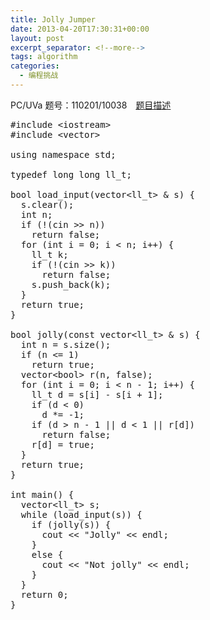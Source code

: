 ```yaml
---
title: Jolly Jumper
date: 2013-04-20T17:30:31+00:00
layout: post
excerpt_separator: <!--more-->
tags: algorithm
categories:
  - 编程挑战
---
```

PC/UVa 题号：110201/10038　<a href="http://uva.onlinejudge.org/index.php?option=com_onlinejudge&Itemid=8&category=30&page=show_problem&problem=979" target="_blank">题目描述</a><!--more-->

<pre class="brush: cpp; title: ; notranslate" title="">#include &lt;iostream&gt;
#include &lt;vector&gt;

using namespace std;

typedef long long ll_t;

bool load_input(vector&lt;ll_t&gt; & s) {
  s.clear();
  int n;
  if (!(cin &gt;&gt; n))
    return false;
  for (int i = 0; i &lt; n; i++) {
    ll_t k;
    if (!(cin &gt;&gt; k))
      return false;
    s.push_back(k);
  }
  return true;
}

bool jolly(const vector&lt;ll_t&gt; & s) {
  int n = s.size();
  if (n &lt;= 1)
    return true;
  vector&lt;bool&gt; r(n, false);
  for (int i = 0; i &lt; n - 1; i++) {
    ll_t d = s[i] - s[i + 1];
    if (d &lt; 0)
      d *= -1;
    if (d &gt; n - 1 || d &lt; 1 || r[d])
      return false;
    r[d] = true;
  }
  return true;
}

int main() {
  vector&lt;ll_t&gt; s;
  while (load_input(s)) {
    if (jolly(s)) {
      cout &lt;&lt; "Jolly" &lt;&lt; endl;
    }
    else {
      cout &lt;&lt; "Not jolly" &lt;&lt; endl;
    }
  }
  return 0;
}
</pre>

<div class="addtoany_share_save_container addtoany_content_bottom">
  <div class="a2a_kit a2a_kit_size_32 addtoany_list a2a_target" id="wpa2a_5">
    <a class="a2a_button_facebook" href="http://www.addtoany.com/add_to/facebook?linkurl=http%3A%2F%2Fkuangtong.me%2F2013%2F04%2F20%2Fjolly-jumper%2F&linkname=Jolly%20Jumper" title="Facebook" rel="nofollow" target="_blank"></a><a class="a2a_button_twitter" href="http://www.addtoany.com/add_to/twitter?linkurl=http%3A%2F%2Fkuangtong.me%2F2013%2F04%2F20%2Fjolly-jumper%2F&linkname=Jolly%20Jumper" title="Twitter" rel="nofollow" target="_blank"></a><a class="a2a_button_google_plus" href="http://www.addtoany.com/add_to/google_plus?linkurl=http%3A%2F%2Fkuangtong.me%2F2013%2F04%2F20%2Fjolly-jumper%2F&linkname=Jolly%20Jumper" title="Google+" rel="nofollow" target="_blank"></a><a class="a2a_button_sina_weibo" href="http://www.addtoany.com/add_to/sina_weibo?linkurl=http%3A%2F%2Fkuangtong.me%2F2013%2F04%2F20%2Fjolly-jumper%2F&linkname=Jolly%20Jumper" title="Sina Weibo" rel="nofollow" target="_blank"></a><a class="a2a_dd addtoany_share_save" href="https://www.addtoany.com/share_save"></a>
  </div>
</div>